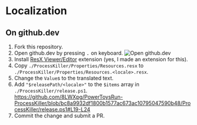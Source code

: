 # Localization

## On github.dev

1. Fork this repository.
1. Open github.dev by pressing <kbd>.</kbd> on keyboard.
![Open github.dev](https://user-images.githubusercontent.com/856858/130119109-4769f2d7-9027-4bc4-a38c-10f297499e8f.gif)
1. Install [ResX Viewer/Editor](https://marketplace.visualstudio.com/items?itemName=8LWXpg.code-resx) extension (yes, I made an extension for this).
1. Copy `./ProcessKiller/Properties/Resources.resx` to `./ProcessKiller/Properties/Resources.<locale>.resx`.
1. Change the `Value`s to the translated text.
1. Add `"$releasePath/<locale>"` to the `$items` array in `./ProcessKiller/release.ps1`.
   https://github.com/8LWXpg/PowerToysRun-ProcessKiller/blob/bc8a9932df1800b1577ac673ac10795047590b48/ProcessKiller/release.ps1#L19-L24
1. Commit the change and submit a PR.
